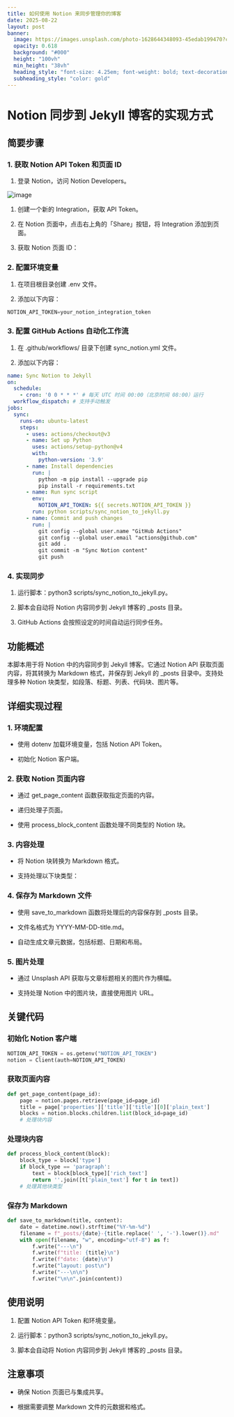 ```yaml
---
title: 如何使用 Notion 来同步管理你的博客
date: 2025-08-22
layout: post
banner:
  image: https://images.unsplash.com/photo-1628644348093-45edab199470?crop=entropy&cs=tinysrgb&fit=max&fm=jpg&ixid=M3w2OTIwMzJ8MHwxfHJhbmRvbXx8fHx8fHx8fDE3NTU4NzI0NDF8&ixlib=rb-4.1.0&q=80&w=1080
  opacity: 0.618
  background: "#000"
  height: "100vh"
  min_height: "38vh"
  heading_style: "font-size: 4.25em; font-weight: bold; text-decoration: underline"
  subheading_style: "color: gold"
---
```


# Notion 同步到 Jekyll 博客的实现方式

## 简要步骤

### 1. 获取 Notion API Token 和页面 ID

1. 登录 Notion，访问 Notion Developers。

![image](https://prod-files-secure.s3.us-west-2.amazonaws.com/a7a0cc5a-89b9-4cda-8686-1fba0ca52f40/d19c1afe-dea5-4312-9333-786b0ba83054/image.png?X-Amz-Algorithm=AWS4-HMAC-SHA256&X-Amz-Content-Sha256=UNSIGNED-PAYLOAD&X-Amz-Credential=ASIAZI2LB4664SALU2L2%2F20250822%2Fus-west-2%2Fs3%2Faws4_request&X-Amz-Date=20250822T142039Z&X-Amz-Expires=3600&X-Amz-Security-Token=IQoJb3JpZ2luX2VjEL7%2F%2F%2F%2F%2F%2F%2F%2F%2F%2FwEaCXVzLXdlc3QtMiJHMEUCIQCOLo82U%2BEVEeTFNcTnSDTqq2GZRa5BmBmIyjF8f4S7pQIgYBpLrWPXHwGDEOIIEWEbl6rs0JI6wIaVzh9vKff0VPcq%2FwMIFxAAGgw2Mzc0MjMxODM4MDUiDOOVCyeniLHXMGiRLSrcA%2FYWtKu0kcM%2BLfSB%2B2IMM2OAn82rZ4cATEes7yk1jlZpJ0RcSwHPDJaOEOmp3SnaevaFDJQ5Ko2u%2FO5rynQP50s5o5ZjLDhuKmDp7m5kt%2BXI5vdc%2BWOHOPpEfeBkPgRirbZl7Rbm7t515Bwm9HiZtvBjTeAX0N%2FUM8WqsPMh81f8Vb1ic4B09TmNEYZoJHnhSNK9ryBP4aLM5fOjJ8MUyRCA92wPoODhfntrUnYdr4DfQyixWhFMkSEkeoWx06ezYiWXEuQRB9SB%2BsdQ8BzCAo1iuSYoJ%2FkEML6fCirHkcLOnQG3vFgFZU7Z3ieLEqlnyVWHfqqWGrh0DN4t%2BU4rXqGQiY4xi%2FwAQb1HMiTqubA1xhUVJlXIZon%2BfsTnbunYQ0YE2waYsEsN%2BggU4U43KlYOK7NeoJya0qzPWE3%2FBYrO%2FEQZmxfPy4qQyp3E%2F348uO%2FFSVCmgR%2FzTNKPGqTiotc1tlmF%2FWccmAOZ1UF4XLZZCnww5kDt6yDqb%2FOWSqMXylpTJg%2FQFdp74V3i8O4pHTtA5srBZthMoacshYcGWVYqe9sRCE15CtjrRugcxdg02a2TOLuBeds04ZviUZpwkUQh87f%2B7qICjHi%2BGg1AAxTbo65uE18%2BIM4AE0xSMKfrocUGOqUBx86HyvsXlHEVMp4OLyyeFm9e8s4YynKg600kD7ul0f27Zxig4oajbajjPO3VIoI4lPaHKgX91eHhktf11R7OmGeLHMVob680y%2FIPvg7%2B8uWLGt0FQtlfGgXFL9YedwK8ZKSxNTjC1ej5%2BfqySVfyUpvISuGiPANd9Xy6vEVMCIKtvR7xM7ciWqq8Akz8%2FV%2Fn%2FrsbmpgYMEWp16YCY1N1wlPPLd%2FQ&X-Amz-Signature=91093cb99e114d1ace2bc258a920fa230e3fcdefa0d0d7359f0d5769b4eb511f&X-Amz-SignedHeaders=host&x-amz-checksum-mode=ENABLED&x-id=GetObject)

1. 创建一个新的 Integration，获取 API Token。

1. 在 Notion 页面中，点击右上角的「Share」按钮，将 Integration 添加到页面。

1. 获取 Notion 页面 ID：


### 2. 配置环境变量

1. 在项目根目录创建 .env 文件。

1. 添加以下内容：

```javascript
NOTION_API_TOKEN=your_notion_integration_token
```

### 3. 配置 GitHub Actions 自动化工作流

1. 在 .github/workflows/ 目录下创建 sync_notion.yml 文件。

1. 添加以下内容：

```yaml
name: Sync Notion to Jekyll
on:
  schedule:
    - cron: '0 0 * * *' # 每天 UTC 时间 00:00（北京时间 08:00）运行
  workflow_dispatch: # 支持手动触发
jobs:
  sync:
    runs-on: ubuntu-latest
    steps:
      - uses: actions/checkout@v3
      - name: Set up Python
        uses: actions/setup-python@v4
        with:
          python-version: '3.9'
      - name: Install dependencies
        run: |
          python -m pip install --upgrade pip
          pip install -r requirements.txt
      - name: Run sync script
        env:
          NOTION_API_TOKEN: ${{ secrets.NOTION_API_TOKEN }}
        run: python scripts/sync_notion_to_jekyll.py
      - name: Commit and push changes
        run: |
          git config --global user.name "GitHub Actions"
          git config --global user.email "actions@github.com"
          git add .
          git commit -m "Sync Notion content"
          git push
```

### 4. 实现同步

1. 运行脚本：python3 scripts/sync_notion_to_jekyll.py。

1. 脚本会自动将 Notion 内容同步到 Jekyll 博客的 _posts 目录。

1. GitHub Actions 会按照设定的时间自动运行同步任务。

## 功能概述

本脚本用于将 Notion 中的内容同步到 Jekyll 博客。它通过 Notion API 获取页面内容，将其转换为 Markdown 格式，并保存到 Jekyll 的 _posts 目录中。支持处理多种 Notion 块类型，如段落、标题、列表、代码块、图片等。

## 详细实现过程

### 1. 环境配置

- 使用 dotenv 加载环境变量，包括 Notion API Token。

- 初始化 Notion 客户端。

### 2. 获取 Notion 页面内容

- 通过 get_page_content 函数获取指定页面的内容。

- 递归处理子页面。

- 使用 process_block_content 函数处理不同类型的 Notion 块。

### 3. 内容处理

- 将 Notion 块转换为 Markdown 格式。

- 支持处理以下块类型：


### 4. 保存为 Markdown 文件

- 使用 save_to_markdown 函数将处理后的内容保存到 _posts 目录。

- 文件名格式为 YYYY-MM-DD-title.md。

- 自动生成文章元数据，包括标题、日期和布局。

### 5. 图片处理

- 通过 Unsplash API 获取与文章标题相关的图片作为横幅。

- 支持处理 Notion 中的图片块，直接使用图片 URL。

## 关键代码

### 初始化 Notion 客户端

```python
NOTION_API_TOKEN = os.getenv("NOTION_API_TOKEN")
notion = Client(auth=NOTION_API_TOKEN)
```

### 获取页面内容

```python
def get_page_content(page_id):
    page = notion.pages.retrieve(page_id=page_id)
    title = page['properties']['title']['title'][0]['plain_text']
    blocks = notion.blocks.children.list(block_id=page_id)
    # 处理块内容
```

### 处理块内容

```python
def process_block_content(block):
    block_type = block['type']
    if block_type == 'paragraph':
        text = block[block_type]['rich_text']
        return ''.join([t['plain_text'] for t in text])
    # 处理其他块类型
```

### 保存为 Markdown

```python
def save_to_markdown(title, content):
    date = datetime.now().strftime("%Y-%m-%d")
    filename = f"_posts/{date}-{title.replace(' ', '-').lower()}.md"
    with open(filename, "w", encoding="utf-8") as f:
        f.write("---\n")
        f.write(f"title: {title}\n")
        f.write(f"date: {date}\n")
        f.write("layout: post\n")
        f.write("---\n\n")
        f.write("\n\n".join(content))
```

## 使用说明

1. 配置 Notion API Token 和环境变量。

1. 运行脚本：python3 scripts/sync_notion_to_jekyll.py。

1. 脚本会自动将 Notion 内容同步到 Jekyll 博客的 _posts 目录。

## 注意事项

- 确保 Notion 页面已与集成共享。

- 根据需要调整 Markdown 文件的元数据和格式。